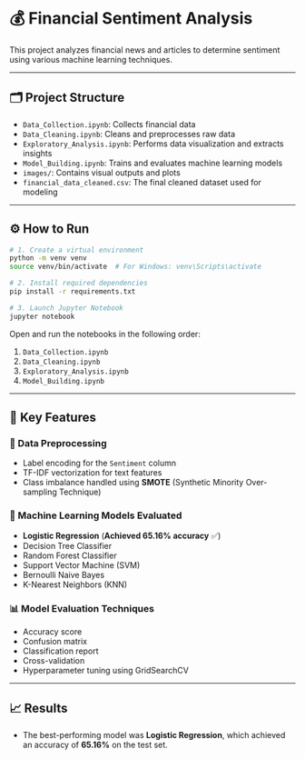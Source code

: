 # 💰 Financial Sentiment Analysis

This project analyzes financial news and articles to determine sentiment using various machine learning techniques.

---

## 🗂️ Project Structure

- `Data_Collection.ipynb`: Collects financial data
- `Data_Cleaning.ipynb`: Cleans and preprocesses raw data
- `Exploratory_Analysis.ipynb`: Performs data visualization and extracts insights
- `Model_Building.ipynb`: Trains and evaluates machine learning models
- `images/`: Contains visual outputs and plots
- `financial_data_cleaned.csv`: The final cleaned dataset used for modeling

---

## ⚙️ How to Run

```bash
# 1. Create a virtual environment
python -m venv venv
source venv/bin/activate  # For Windows: venv\Scripts\activate

# 2. Install required dependencies
pip install -r requirements.txt

# 3. Launch Jupyter Notebook
jupyter notebook
```

Open and run the notebooks in the following order:
1. `Data_Collection.ipynb`
2. `Data_Cleaning.ipynb`
3. `Exploratory_Analysis.ipynb`
4. `Model_Building.ipynb`

---

## 🚀 Key Features

### 🧹 Data Preprocessing
- Label encoding for the `Sentiment` column
- TF-IDF vectorization for text features
- Class imbalance handled using **SMOTE** (Synthetic Minority Over-sampling Technique)

### 🧠 Machine Learning Models Evaluated
- **Logistic Regression** (**Achieved 65.16% accuracy** ✅)
- Decision Tree Classifier
- Random Forest Classifier
- Support Vector Machine (SVM)
- Bernoulli Naive Bayes
- K-Nearest Neighbors (KNN)

### 📊 Model Evaluation Techniques
- Accuracy score
- Confusion matrix
- Classification report
- Cross-validation
- Hyperparameter tuning using GridSearchCV

---

## 📈 Results

- The best-performing model was **Logistic Regression**, which achieved an accuracy of **65.16%** on the test set.
